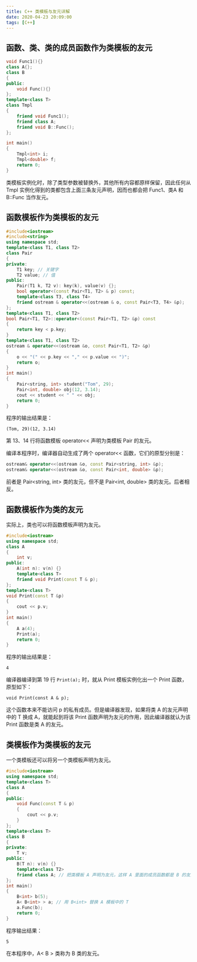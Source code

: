 ```yaml
---
title: C++ 类模板与友元详解
date: 2020-04-23 20:09:00
tags: [C++]
---
```


## 函数、类、类的成员函数作为类模板的友元

```C++
void Func1(){}
class A{};
class B
{
public:
    void Func(){}
};
template<class T>
class Tmpl
{
    friend void Func1();
    friend class A;
    friend void B::Func();
};

int main()
{
    Tmpl<int> i;
    Tmpl<double> f;
    return 0;
}
```

类模板实例化时，除了类型参数被替换外，其他所有内容都原样保留，因此任何从 Tmpl 实例化得到的类都包含上面三条友元声明，因而也都会把 Func1、类A 和 B::Func 当作友元。


## 函数模板作为类模板的友元

```C++
#include<iostream>
#include<string>
using namespace std;
template<class T1, class T2>
class Pair
{
private:
    T1 key; // 关键字
    T2 value; // 值
public:
    Pair(T1 k, T2 v): key(k), value(v) {};
    bool operator<(const Pair<T1, T2> & p) const;
    template<class T3, class T4>
    friend ostream & operator<<(ostream & o, const Pair<T3, T4> &p);
};
template<class T1, class T2>
bool Pair<T1, T2>::operator<(const Pair<T1, T2> &p) const
{
    return key < p.key;
}
template<class T1, class T2>
ostream & operator<<(ostream &o, const Pair<T1, T2> &p)
{
    o << "(" << p.key << "," << p.value << ")";
    return o;
}
int main()
{
    Pair<string, int> student("Tom", 29);
    Pair<int, double> obj(12, 3.14);
    cout << student << " " << obj;
    return 0;
}
```

程序的输出结果是：

```
(Tom, 29)(12, 3.14)
```

第 13、14 行将函数模板 operator<< 声明为类模板 Pair 的友元。

编译本程序时，编译器自动生成了两个 operator<< 函数，它们的原型分别是：

```C++
ostream& operator<<(ostream &o, const Pair<string, int> &p);
ostream& operator<<(ostream &o, const Pair<int, double> &p);
```

前者是 Pair<string, int> 类的友元，但不是 Pair<int, double> 类的友元。后者相反。


## 函数模板作为类的友元

实际上，类也可以将函数模板声明为友元。

```C++
#include<iostream>
using namespace std;
class A
{
    int v;
public:
    A(int n): v(n) {}
    template<class T>
    friend void Print(const T & p);
};
template<class T>
void Print(const T &p)
{
    cout << p.v;
}
int main()
{
    A a(4);
    Print(a);
    return 0;
}
```

程序的输出结果是：

```
4
```

编译器编译到第 19 行 `Print(a);` 时，就从 Print 模板实例化出一个 Print 函数，原型如下：

```
void Print(const A & p);
```

这个函数本来不能访问 p 的私有成员。但是编译器发现，如果将类 A 的友元声明中的 T 换成 A，就能起到将该 Print 函数声明为友元的作用，因此编译器就认为该 Print 函数是类 A 的友元。


## 类模板作为类模板的友元

一个类模板还可以将另一个类模板声明为友元。

```C++
#include<iostream>
using namespace std;
template<class T>
class A
{
public:
    void Func(const T & p)
    {
        cout << p.v;
    }
};
template<class T>
class B
{
private:
    T v;
public:
    B(T n): v(n) {}
    template<class T2>
    friend class A; // 把类模板 A 声明为友元，这样 A 里面的成员函数都是 B 的友元函数
};
int main()
{
    B<int> b(5);
    A< B<int> > a; // 用 B<int> 替换 A 模板中的 T
    a.Func(b);
    return 0;
}
```

程序输出结果：

```
5
```

在本程序中，A< B<int> > 类称为 B<int> 类的友元。
